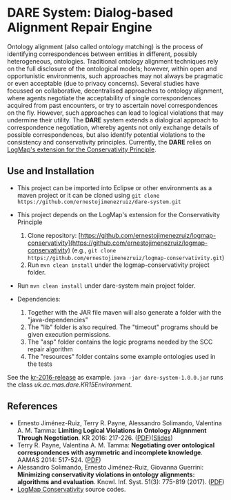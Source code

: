 # DARE System: Dialog-based Alignment Repair Engine

Ontology alignment (also called ontology matching) is the process of identifying correspondences between entities in different, possibly heterogeneous, ontologies. Traditional ontology alignment techniques rely on the full disclosure of the ontological models; however, within open and opportunistic environments, such approaches may not always be pragmatic or even acceptable (due to privacy concerns). Several studies have focussed on collaborative, decentralised approaches to ontology alignment, where agents negotiate the acceptability of single correspondences acquired from past encounters, or try to ascertain novel correspondences on the fly. However, such approaches can lead to logical violations that may undermine their utility. The **DARE** system extends a dialogical approach to correspondence negotiation, whereby agents not only exchange details of possible correspondences, but also identify potential violations to the consistency and conservativity principles. Currently, the **DARE** relies on [LogMap's extension for the Conservativity Principle](https://github.com/ernestojimenezruiz/logmap-conservativity/).

## Use and Installation

* This project can be imported into Eclipse or other environments as a maven project or it can be cloned using `git clone https://github.com/ernestojimenezruiz/dare-system.git`
* This project depends on the LogMap's extension for the Conservativity Principle 
	1. Clone repository: [https://github.com/ernestojimenezruiz/logmap-conservativity](https://github.com/ernestojimenezruiz/logmap-conservativity)
 (e.g., `git clone https://github.com/ernestojimenezruiz/logmap-conservativity.git`)
	2. Run `mvn clean install` under the logmap-conservativity project folder.
* Run `mvn clean install` under dare-system main project folder.
* Dependencies:	

	1. Together with the JAR file maven will also generate a folder with the "java-dependencies"
	2. The "lib" folder is also required. The "timeout" programs should be given execution permissions. 
	3. The "asp" folder contains the logic programs needed by the SCC repair algorithm
	4. The "resources" folder contains some example ontologies used in the tests

See the [kr-2016-release](https://github.com/ernestojimenezruiz/dare-system/releases/download/kr-2016-release/dare-kr2016-release.zip) as example. `java -jar dare-system-1.0.0.jar` runs the class _uk.ac.mas.dare.KR15Environment_.

## References

- Ernesto Jiménez-Ruiz, Terry R. Payne, Alessandro Solimando, Valentina A. M. Tamma:
**Limiting Logical Violations in Ontology Alignnment Through Negotiation**. KR 2016: 217-226. ([PDF](http://www.cs.ox.ac.uk/files/8036/kr2016_jimenez-ruiz.pdf))([Slides](https://www.slideshare.net/ernestojimenezruiz/limiting-logical-violations-in-ontology-alignnment-through-negotiation)) 
- Terry R. Payne, Valentina A. M. Tamma:
**Negotiating over ontological correspondences with asymmetric and incomplete knowledge**. AAMAS 2014: 517-524. ([PDF](https://pdfs.semanticscholar.org/3e68/e33e6610e120027a613a7cad74a6e2467f35.pdf))
- Alessandro Solimando, Ernesto Jiménez-Ruiz, Giovanna Guerrini:
**Minimizing conservativity violations in ontology alignments: algorithms and evaluation**. Knowl. Inf. Syst. 51(3): 775-819 (2017). ([PDF](https://www.cs.ox.ac.uk/files/8299/kais-conservativity.pdf))
- [LogMap Conservativity](https://github.com/ernestojimenezruiz/logmap-conservativity/) source codes.


